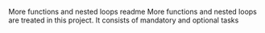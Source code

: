 More functions and nested loops readme
More functions and nested loops are treated in this project. It consists of mandatory and optional tasks
